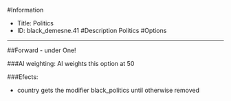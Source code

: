 #Information
 - Title: Politics
 - ID: black_demesne.41
#Description
Politics
#Options

___
##Forward - under One!

###AI weighting:
AI weights this option at 50


###Efects:<ul><li>country gets the modifier black_politics until otherwise removed</li></ul>
